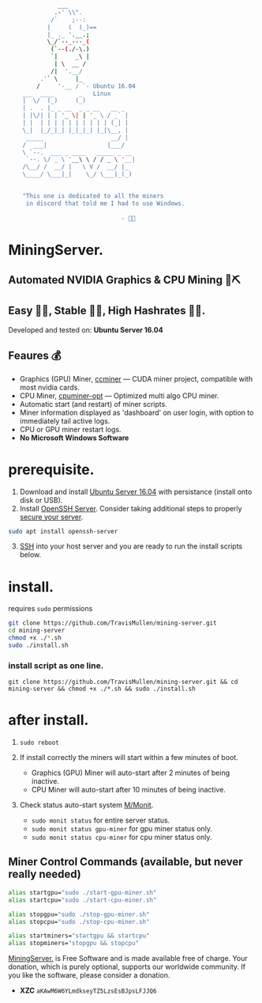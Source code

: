```sh
              ___
             .-' \\".
            /`    ;--:
           |     (  (_)==
           |_ ._ '.__.;
           \_/`--_---_(
            (`--(./-\.)
            `|     _\ |
             | \  __ /
            /|  '.__/
         .'` \     |_
        /     '-__ / `- Ubuntu 16.04
    ___  ____       _   Linux          
    |  \/  (_)     (_)            
    | .  . |_ _ __  _ _ __   __ _ 
    | |\/| | | '_ \| | '_ \ / _` |
    | |  | | | | | | | | | | (_| |
    \_|  |_/_|_| |_|_|_| |_|\__, |
     _____                   __/ |
    /  ___|                 |___/ 
    \ `--.  ___ _ ____   _____ _ __ 
     `--. \/ _ \ '__\ \ / / _ \ '__|
    /\__/ /  __/ |   \ V /  __/ |_  
    \____/ \___|_|    \_/ \___|_(_) 
                                

    "This one is dedicated to all the miners
     in discord that told me I had to use Windows.
                                 
                                - 🖕🍌


```
# MiningServer.
## Automated NVIDIA Graphics & CPU Mining 🤖⛏

## Easy 💁‍♀️, Stable 🏋️‍♀️, High Hashrates 🚀🌝.

Developed and tested on: **Ubuntu Server 16.04**

## Feaures 💰
- Graphics (GPU) Miner, [ccminer](https://github.com/tpruvot/ccminer) &mdash; CUDA miner project, compatible with most nvidia cards.
- CPU Miner, [cpuminer-opt](https://github.com/JayDDee/cpuminer-opt) &mdash; Optimized multi algo CPU miner.
- Automatic start (and restart) of miner scripts.
- Miner information displayed as 'dashboard' on user login, with option to immediately tail active logs.
- CPU or GPU miner restart logs.
- **No Microsoft Windows Software**

# prerequisite.
1. Download and install [Ubuntu Server 16.04](http://releases.ubuntu.com/16.04.4/ubuntu-16.04.4-server-amd64.iso) with persistance (install onto disk or USB).
2. Install [OpenSSH Server](https://help.ubuntu.com/lts/serverguide/openssh-server.html). Consider taking additional steps to properly [secure your server](https://www.linode.com/docs/security/securing-your-server/).
```sh
sudo apt install openssh-server
``` 
3. [SSH](https://www.digitalocean.com/community/tutorials/how-to-use-ssh-to-connect-to-a-remote-server-in-ubuntu) into your host server and you are ready to run the install scripts below.

# install.
requires `sudo` permissions

```sh 
git clone https://github.com/TravisMullen/mining-server.git
cd mining-server
chmod +x ./*.sh
sudo ./install.sh 
```
### install script as one line.
`git clone https://github.com/TravisMullen/mining-server.git && cd mining-server && chmod +x ./*.sh && sudo ./install.sh `


# after install.

1. `sudo reboot` 
2. If install correctly the miners will start within a few minutes of boot.
    - Graphics (GPU) Miner will auto-start after 2 minutes of being inactive.
    - CPU Miner will auto-start after 10 minutes of being inactive.

3. Check status auto-start system [M/Monit](https://mmonit.com/). 
    - `sudo monit status` for entire server status.
    - `sudo monit status gpu-miner` for gpu miner status only.
    - `sudo monit status cpu-miner` for cpu miner status only.

## Miner Control Commands (available, but never really needed)

```bash
alias startgpu="sudo ./start-gpu-miner.sh"
alias startcpu="sudo ./start-cpu-miner.sh"

alias stopgpu="sudo ./stop-gpu-miner.sh"
alias stopcpu="sudo ./stop-cpu-miner.sh"

alias startminers="startgpu && startcpu"
alias stopminers="stopgpu && stopcpu"
```


[MiningServer.](https://github.com/TravisMullen/mining-server) is Free Software and is made available free of charge. Your donation, which is purely optional, supports our worldwide community. If you like the software, please consider a donation.

- **XZC** `aKAwM6W6YLmdkseyTZ5LzsEsBJpsLFJJQ6`
